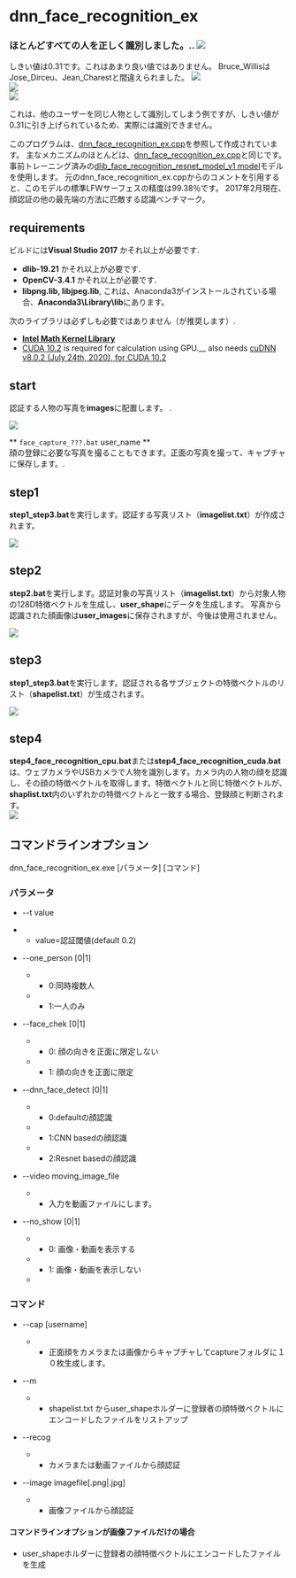 # dnn_face_recognition_ex  

### ほとんどすべての人を正しく識別しました。..  <img src="./images/output.png"/>  
しきい値は0.31です。これはあまり良い値ではありません。
Bruce_WillisはJose_Dirceu、Jean_Charestと間違えられました。
<img src="./images/error_output.png"/>  
<img src="./images/Jean_Charest_0010.jpg"/>  
<img src="./images/Jose_Dirceu_0002.jpg"/>  


これは、他のユーザーを同じ人物として識別してしまう例ですが、しきい値が0.31に引き上げられているため、実際には識別できません。

このプログラムは、[dnn_face_recognition_ex.cpp](http://dlib.net/dnn_face_recognition_ex.cpp.html)を参照して作成されています。
主なメカニズムのほとんどは、[dnn_face_recognition_ex.cpp](http://dlib.net/dnn_face_recognition_ex.cpp.html)と同じです。
事前トレーニング済みの[dlib_face_recognition_resnet_model_v1 model](https://github.com/davisking/dlib-models)モデルを使用します。
元のdnn_face_recognition_ex.cppからのコメントを引用すると、このモデルの標準LFWサーフェスの精度は99.38％です。
2017年2月現在、顔認証の他の最先端の方法に匹敵する認識ベンチマーク。


## requirements
ビルドには**Visual Studio 2017** かそれ以上が必要です.  

- **dlib-19.21** かそれ以上が必要です.
- **OpenCV-3.4.1** かそれ以上が必要です.
- **libpng.lib, libjpeg.lib**, これは、Anaconda3がインストールされている場合、**Anaconda3\Library\lib**にあります。 　
 
次のライブラリは必ずしも必要ではありません（が推奨します）.  
- **[Intel Math Kernel Library](https://software.intel.com/content/www/us/en/develop/tools/math-kernel-library.html)**
- [CUDA 10.2](https://developer.nvidia.com/cuda-10.2-download-archive) is required for calculation using GPU.__
also needs [cuDNN v8.0.2 (July 24th, 2020), for CUDA 10.2](https://developer.nvidia.com/cudnn)


## start  
認証する人物の写真を**images**に配置します。 .  

<img src="./images/image00.png"/>  


** `face_capture_???.bat` user_name **  
顔の登録に必要な写真を撮ることもできます。正面の写真を撮って、キャプチャに保存します。.  


## step1  
**step1_step3.bat**を実行します。認証する写真リスト（**imagelist.txt**）が作成されます。

<img src="./images/image05.png"/>  

## step2  
**step2.bat**を実行します。認証対象の写真リスト（**imagelist.txt**）から対象人物の128D特徴ベクトルを生成し、**user_shape**にデータを生成します。
写真から認識された顔画像は**user_images**に保存されますが、今後は使用されません。

<img src="./images/image08.png"/>  

## step3  
**step1_step3.bat**を実行します。認証される各サブジェクトの特徴ベクトルのリスト（**shapelist.txt**）が生成されます。

<img src="./images/image04.png"/>  

## step4  
**step4_face_recognition_cpu.bat**または**step4_face_recognition_cuda.bat**は、ウェブカメラやUSBカメラで人物を識別します。カメラ内の人物の顔を認識し、その顔の特徴ベクトルを取得します。特徴ベクトルと同じ特徴ベクトルが、**shaplist.txt**内のいずれかの特徴ベクトルと一致する場合、登録顔と判断されます。  
<img src="./images/image07.png"/>  

## コマンドラインオプション  
dnn_face_recognition_ex.exe [パラメータ] [コマンド]  

### パラメータ  
- --t value  
 - - value=認証閾値(default 0.2)  

- --one_person [0|1]  
   - - 0:同時複数人  
   - - 1:一人のみ  

- --face_chek [0|1]  
	- - 0: 顔の向きを正面に限定しない  
	- - 1: 顔の向きを正面に限定  

- --dnn_face_detect [0|1]  
	- - 0:defaultの顔認識  
	- - 1:CNN basedの顔認識  
	- - 2:Resnet basedの顔認識  

- --video moving_image_file  
	- - 入力を動画ファイルにします。  
	
- --no_show [0|1]  
	- - 0: 画像・動画を表示する  
	- - 1: 画像・動画を表示しない 　
	- 
### コマンド  
- --cap [username]  
	- - 正面顔をカメラまたは画像からキャプチャしてcaptureフォルダに１０枚生成します。  
	
- --m  
	- - shapelist.txt からuser_shapeホルダーに登録者の顔特徴ベクトルにエンコードしたファイルをリストアップ  

- --recog  
	- - カメラまたは動画ファイルから顔認証  

- --image imagefile[.png|.jpg]  
	- - 画像ファイルから顔認証  

#### コマンドラインオプションが画像ファイルだけの場合  
- user_shapeホルダーに登録者の顔特徴ベクトルにエンコードしたファイルを生成  

